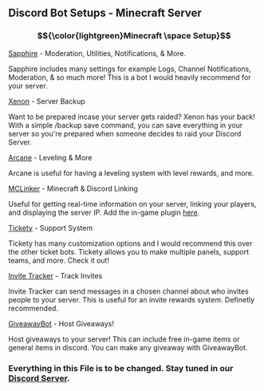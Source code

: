 ## Discord Bot Setups - Minecraft Server

### $${\color{lightgreen}Minecraft \space Setup}$$	

[Sapphire](https://discord.com/discovery/applications/678344927997853742) - Moderation, Utilities, Notifications, & More.

Sapphire includes many settings for example Logs, Channel Notifications, Moderation, & so much more! This is a bot I would heavily recommend for your server.

[Xenon](https://discord.com/discovery/applications/416358583220043796) - Server Backup

Want to be prepared incase your server gets raided? Xenon has your back! With a simple /backup save command, you can save everything in your server so you're prepared when someone decides to raid your Discord Server.

[Arcane](https://discord.com/discovery/applications/437808476106784770) - Leveling & More

Arcane is useful for having a leveling system with level rewards, and more.

[MCLinker](https://discord.com/discovery/applications/712759741528408064) - Minecraft & Discord Linking

Useful for getting real-time information on your server, linking your players, and displaying the server IP. Add the in-game plugin [here](https://www.spigotmc.org/resources/discord-linker.98749/).

[Tickety](https://discord.com/discovery/applications/718493970652594217) - Support System

Tickety has many customization options and I would recommend this over the other ticket bots. Tickety allows you to make multiple panels, support teams, and more. Check it out!

[Invite Tracker](https://discord.com/discovery/applications/720351927581278219) - Track Invites

Invite Tracker can send messages in a chosen channel about who invites people to your server. This is useful for an invite rewards system. Definetly recommended.

[GiveawayBot](https://discord.com/discovery/applications/294882584201003009) - Host Giveaways!

Host giveaways to your server! This can include free in-game items or general items in discord. You can make any giveaway with GiveawayBot.

### __Everything in this File is to be changed. Stay tuned in our__ __[Discord Server](https://discord.gg/qUAZbETfAu).__
